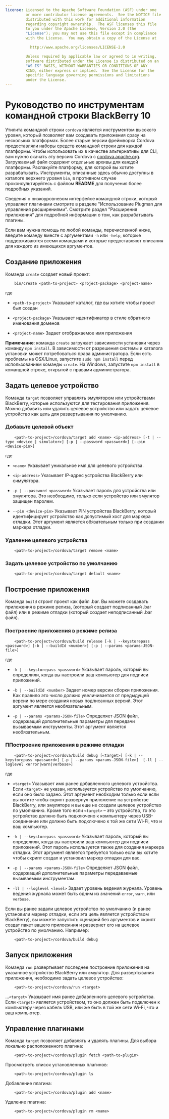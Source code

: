 ```yaml
---
license: Licensed to the Apache Software Foundation (ASF) under one
         or more contributor license agreements.  See the NOTICE file
         distributed with this work for additional information
         regarding copyright ownership.  The ASF licenses this file
         to you under the Apache License, Version 2.0 (the
         "License"); you may not use this file except in compliance
         with the License.  You may obtain a copy of the License at

           http://www.apache.org/licenses/LICENSE-2.0

         Unless required by applicable law or agreed to in writing,
         software distributed under the License is distributed on an
         "AS IS" BASIS, WITHOUT WARRANTIES OR CONDITIONS OF ANY
         KIND, either express or implied.  See the License for the
         specific language governing permissions and limitations
         under the License.
---
```


# Руководство по инструментам командной строки BlackBerry 10

Утилита командной строки `cordova` является инструментом высокого уровня, который позволяет вам создавать приложения сразу на нескольких платформах. Более старые версии фреймворка Cordova предоставляли наборы средств командной строки для каждой платформы. Чтобы использовать их в качестве альтернативы для CLI, вам нужно скачать эту версию Cordova с [cordova.apache.org][1]. Загружаемый файл содержит отдельные архивы для каждой платформы. Распакуйте платформу, для которой вы хотите разрабатывать. Инструменты, описанные здесь обычно доступны в каталоге верхнего уровня `bin`, в противном случае проконсультируйтесь с файлом **README** для получения более подробных указаний.

 [1]: http://cordova.apache.org

Сведения о низкоуровневом интерфейсе командной строки, который управляет плагинами смотрите в разделе "Использование Plugman для управления расширениями". Смотрите раздел "Расширения приложения" для подробной информации о том, как разрабатывать плагины.

Если вам нужна помощь по любой команды, перечисленной ниже, введите команду вместе с аргументами `-h` или `-help`, которые поддерживаются всеми командами и которые предоставляют описания для каждого из имеющихся аргументов.

## Создание приложения

Команда `create` создает новый проект:

        bin/create <path-to-project> <project-package> <project-name>
    

где

*   `<path-to-project>` Указывает каталог, где вы хотите чтобы проект был создан

*   `<project-package>` Указывает идентификатор в стиле обратного именования доменов

*   `<project-name>` Задает отображаемое имя приложения

**Примечание**: команда `create` загружает зависимости установки через команду `npm install`. В зависимости от разрешения системы и каталога установки может потребоваться права администратора. Если есть проблемы на OSX/Linux, запустите `sudo npm install` перед использованием команды `create`. На Windows, запустите `npm install` в командной строке, открытой с правами администратора.

## Задать целевое устройство

Команда `target` позволяет управлять эмулятором или устройствами BlackBerry, которые используются для тестирования приложения. Можно добавить или удалить целевое устройство или задать целевое устройство как цель для развертывания по умолчанию.

### Добавьте целевой объект

        <path-to-project>/cordova/target add <name> <ip-address> [-t | --type <device | simulator>] [-p | --password <password>] [--pin <device-pin>]
    

где

*   `<name>` Указывает уникальное имя для целевого устройства.

*   `<ip-address>` Указывает IP-адрес устройства BlackBerry или симулятора.

*   `-p | --password <password>` Указывает пароль для устройства или эмулятора. Это необходимо, только если устройство или эмулятор защищен паролем.

*   `--pin <device-pin>` Указывает PIN устройства BlackBerry, который идентифицирует устройство как допустимый хост для маркера отладки. Этот аргумент является обязательным только при создании маркера отладки.

### Удаление целевого устройства

        <path-to-project>/cordova/target remove <name>
    

### Задать целевое устройство по умолчанию

        <path-to-project>/cordova/target default <name>
    

## Построение приложения

Команда `build` строит проект как файл .bar. Вы можете создавать приложения в режиме релиза, (который создает подписанный .bar файл) или в режиме отладки (который создает неподписанный .bar файл).

### Построение приложения в режиме релиза

        <path-to-project>/cordova/build release [-k | --keystorepass <password>] [-b | --buildId <number>] [-p | --params <params-JSON-file>]
    

где

*   `-k | --keystorepass <password>` Указывает пароль, который вы определили, когда вы настроили ваш компьютер для подписи приложений.

*   `-b | --buildId <number>` Задает номер версии сборки приложения. Как правило это число должно увеличивается от предыдущей версии по мере создания новых подписанных версий. Этот аргумент является необязательным.

*   `-p | --params <params-JSON-file>` Определяет JSON файл, содержащий дополнительные параметры для передачи вызываемым инструменты. Этот аргумент является необязательным.

### ППостроение приложения в режиме отладки

        <path-to-project>/cordova/build debug [<target>] [-k | --keystorepass <password>] [-p | --params <params-JSON-file>]  [-ll | --loglevel <error|warn|verbose>]
    

где

*   `<target>` Указывает имя ранее добавленного целевого устройства. Если `<target>` не указан, используется устройство по умолчанию, если оно было задано. Этот аргумент необходим только если если вы хотите чтобы скрипт развернул приложение на устройстве BlackBerry, или эмуляторе и вы еще не создали целевое устройство по умолчанию. Кроме того если `<target>` – это устройство, то это устройство должно быть подключено к компьютеру через USB-соединение или должно быть подключено к той же сети Wi-Fi, что и ваш компьютер.

*   `-k | --keystorepass <password>` Указывает пароль, который вы определили, когда вы настроили ваш компьютер для подписи приложений. Этот пароль используется также для создания маркера отладки. Этот аргумент является требуется только если вы хотите чтобы скрипт создал и установил маркер отладки для вас.

*   `-p | --params <params-JSON-file>` Определяет JSON файл, содержащий дополнительные параметры передаваемые вызываемым инструментам.

*   `-ll | --loglevel <level>` Задает уровень ведения журнала. Уровень ведения журнала может быть одним из значений `error`, `warn`, или `verbose`.

Если вы ранее задали целевое устройство по умолчанию (и ранее установили маркер отладки, если эта цель является устройством BlackBerry), вы можете запустить сценарий без аргументов и скрипт создат пакет вашего прилоежния и развернет его на целевое устройство по умолчанию. Например:

        <path-to-project>/cordova/build debug
    

## Запуск приложения

Команда `run` развертывает последнее построение приложения на указанное устройство BlackBerry или эмулятор. Для развертывания приложения, необходимо задать целевое устройство:

        <path-to-project>/cordova/run <target>
    

...`<target>` Указывает имя ранее добавленного целевого устройства. Если `<target>` является устройством, то оно должен быть подключен к компьютеру через кабель USB, или же быть в той же сети Wi-Fi, что и ваш компьютер.

## Управление плагинами

Команда `target` позволяет добавлять и удалять плагины. Для выбора локально расположенного плагина:

        <path-to-project>/cordova/plugin fetch <path-to-plugin>
    

Просмотреть список установленных плагинов:

        <path-to-project>/cordova/plugin ls
    

Добавление плагина:

        <path-to-project>/cordova/plugin add <name>
    

Удаление плагина:

        <path-to-project>/cordova/plugin rm <name>